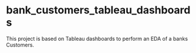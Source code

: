 # bank_customers_tableau_dashboards
This project is based on Tableau dashboards to perform an EDA of a banks Customers.
